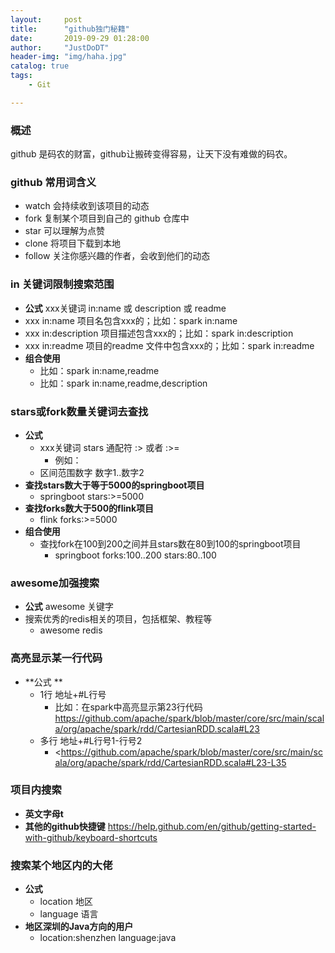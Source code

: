 ```yaml
---
layout:     post
title:      "github独门秘籍"
date:       2019-09-29 01:28:00
author:     "JustDoDT"
header-img: "img/haha.jpg"
catalog: true
tags:
    - Git

---
```




### 概述

github 是码农的财富，github让搬砖变得容易，让天下没有难做的码农。

### github 常用词含义

- watch  会持续收到该项目的动态
- fork   复制某个项目到自己的 github 仓库中
- star   可以理解为点赞
- clone  将项目下载到本地
- follow   关注你感兴趣的作者，会收到他们的动态

### in 关键词限制搜索范围

- **公式**    xxx关键词  in:name  或 description 或 readme
- xxx in:name 项目名包含xxx的；比如：spark in:name
- xxx in:description 项目描述包含xxx的；比如：spark in:description
- xxx in:readme 项目的readme 文件中包含xxx的；比如：spark in:readme
- **组合使用**
  - 比如：spark in:name,readme
  - 比如：spark in:name,readme,description

### stars或fork数量关键词去查找

- **公式**   
  - xxx关键词   stars 通配符   :>  或者 :>=
    - 例如：
  - 区间范围数字   数字1..数字2
- **查找stars数大于等于5000的springboot项目**
  - springboot stars:>=5000
- **查找forks数大于500的flink项目**
  - flink forks:>=5000
- **组合使用**
  - 查找fork在100到200之间并且stars数在80到100的springboot项目
    - springboot forks:100..200 stars:80..100



### awesome加强搜索

- **公式**   awesome 关键字
- 搜索优秀的redis相关的项目，包括框架、教程等
  - awesome redis



### 高亮显示某一行代码

- **公式 **  
  - 1行   地址+#L行号  
    - 比如：在spark中高亮显示第23行代码<https://github.com/apache/spark/blob/master/core/src/main/scala/org/apache/spark/rdd/CartesianRDD.scala#L23>
  - 多行   地址+#L行号1-行号2
    - <https://github.com/apache/spark/blob/master/core/src/main/scala/org/apache/spark/rdd/CartesianRDD.scala#L23-L35



### 项目内搜索

- **英文字母t**
- **其他的github快捷键**    <https://help.github.com/en/github/getting-started-with-github/keyboard-shortcuts>

### 搜索某个地区内的大佬

- **公式**   
  - location  地区
  - language  语言
- **地区深圳的Java方向的用户** 
  - location:shenzhen language:java





